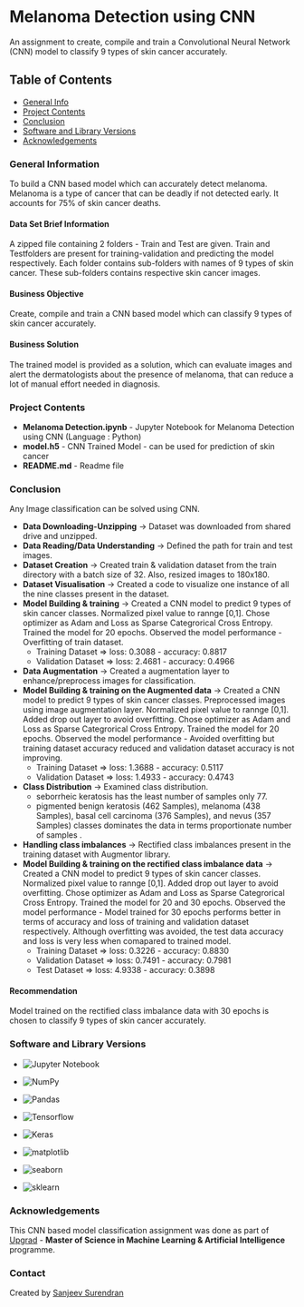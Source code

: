 # Melanoma Detection using CNN
An assignment to create, compile and train a Convolutional Neural Network (CNN) model to classify 9 types of skin cancer accurately.

## Table of Contents
* [General Info](#general-information)
* [Project Contents](#project-contents)
* [Conclusion](#conclusion)
* [Software and Library Versions](#software-and-library-versions)
* [Acknowledgements](#acknowledgements)

### General Information
To build a CNN based model which can accurately detect melanoma. Melanoma is a type of cancer that can be deadly if not detected early. It accounts for 75% of skin cancer deaths.

#### Data Set Brief Information
A zipped file containing 2 folders - Train and Test are given.
Train and Testfolders are present for training-validation and predicting the model respectively.
Each folder contains sub-folders with names of 9 types of skin cancer.
These sub-folders contains respective skin cancer images.

#### Business Objective
Create, compile and train a CNN based model which can classify 9 types of skin cancer accurately.

#### Business Solution
The trained model is provided as a solution, which can evaluate images and alert the dermatologists about the presence of melanoma, that can reduce a lot of manual effort needed in diagnosis.


### Project Contents
* **Melanoma Detection.ipynb** - Jupyter Notebook for Melanoma Detection using CNN (Language : Python)
* **model.h5** - CNN Trained Model - can be used for prediction of skin cancer
* **README.md** - Readme file


### Conclusion
Any Image classification can be solved using CNN.
* **Data Downloading-Unzipping** → Dataset was downloaded from shared drive and unzipped.
* **Data Reading/Data Understanding** → Defined the path for train and test images.
* **Dataset Creation** → Created train & validation dataset from the train directory with a batch size of 32. Also, resized images to 180x180.
* **Dataset Visualisation** → Created a code to visualize one instance of all the nine classes present in the dataset.
* **Model Building & training** → Created a CNN model to predict 9 types of skin cancer classes. Normalized pixel value to rannge [0,1]. Chose optimizer as Adam and Loss as Sparse Categrorical Cross Entropy. Trained the model for 20 epochs. Observed the model performance - Overfitting of train dataset.
    * Training Dataset => loss: 0.3088 - accuracy: 0.8817
	* Validation Dataset => loss: 2.4681 - accuracy: 0.4966
* **Data Augmentation** → Created a augmentation layer to enhance/preprocess images for classification.
* **Model Building & training on the Augmented data** → Created a CNN model to predict 9 types of skin cancer classes. Preprocessed images using image augmentation layer. Normalized pixel value to rannge [0,1]. Added drop out layer to avoid overfitting. Chose optimizer as Adam and Loss as Sparse Categrorical Cross Entropy. Trained the model for 20 epochs. Observed the model performance - Avoided overfitting but training dataset accuracy reduced and validation dataset accuracy is not improving.
    * Training Dataset => loss: 1.3688 - accuracy: 0.5117
	* Validation Dataset => loss: 1.4933 - accuracy: 0.4743
* **Class Distribution** → Examined class distribution.
    * seborrheic keratosis has the least number of samples only 77.
    * pigmented benign keratosis (462 Samples), melanoma (438 Samples), basal cell carcinoma (376 Samples), and nevus (357 Samples) classes dominates the data in terms proportionate number of samples .
* **Handling class imbalances** → Rectified class imbalances present in the training dataset with Augmentor library.
* **Model Building & training on the rectified class imbalance data** → Created a CNN model to predict 9 types of skin cancer classes. Normalized pixel value to rannge [0,1]. Added drop out layer to avoid overfitting. Chose optimizer as Adam and Loss as Sparse Categrorical Cross Entropy. Trained the model for 20 and 30 epochs. Observed the model performance - Model trained for 30 epochs performs better in terms of accuracy and loss of training and validation dataset respectively. Although overfitting was avoided, the test data accuracy and loss is very less when comapared to trained model.
    * Training Dataset => loss: 0.3226 - accuracy: 0.8830
	* Validation Dataset => loss: 0.7491 - accuracy: 0.7981
	* Test Dataset => loss: 4.9338 - accuracy: 0.3898

#### Recommendation
Model trained on the rectified class imbalance data with 30 epochs is chosen to classify 9 types of skin cancer accurately.


### Software and Library Versions
* ![Jupyter Notebook](https://img.shields.io/static/v1?label=Jupyter%20Notebook&message=4.9.2&color=blue&labelColor=grey)

* ![NumPy](https://img.shields.io/static/v1?label=numpy&message=1.21.6&color=blue&labelColor=grey)

* ![Pandas](https://img.shields.io/static/v1?label=pandas&message=1.3.5&color=blue&labelColor=grey)

* ![Tensorflow](https://img.shields.io/static/v1?label=Tensorflow&message=2.9.2&color=blue&labelColor=grey)

* ![Keras](https://img.shields.io/static/v1?label=Keras&message=2.9.0&color=blue&labelColor=grey)

* ![matplotlib](https://img.shields.io/static/v1?label=matplotlib&message=3.2.2&color=blue&labelColor=grey)

* ![seaborn](https://img.shields.io/static/v1?label=seaborn&message=0.11.2&color=blue&labelColor=grey)

* ![sklearn](https://img.shields.io/static/v1?label=sklearn&message=1.0.2&color=blue&labelColor=grey)


### Acknowledgements
This CNN based model classification assignment was done as part of [Upgrad](https://www.upgrad.com/ ) - **Master of Science in Machine Learning & Artificial Intelligence** programme.


### Contact
Created by [Sanjeev Surendran](https://github.com/Sanjeev-Surendran)


<!-- ## License -->
<!-- This project is not a open source and sharing the project files is prohibited. -->
